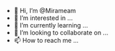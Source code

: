 - 👋 Hi, I’m @Mirameam
- 👀 I’m interested in ...
- 🌱 I’m currently learning ...
- 💞️ I’m looking to collaborate on ...
- 📫 How to reach me ...

<!---
Mirameam/Mirameam is a ✨ special ✨ repository because its `README.md` (this file) appears on your GitHub profile.
You can click the Preview link to take a look at your changes.
--->
